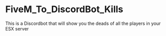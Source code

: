 # FiveM_To_DiscordBot_Kills
This is a Discordbot that will show you the deads of all the players in your ESX server

